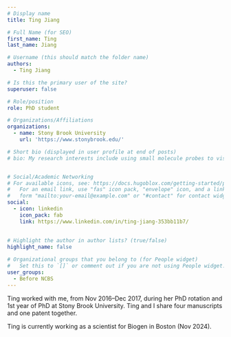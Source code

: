 ```yaml
---
# Display name
title: Ting Jiang

# Full Name (for SEO)
first_name: Ting
last_name: Jiang

# Username (this should match the folder name)
authors:
  - Ting Jiang

# Is this the primary user of the site?
superuser: false

# Role/position
role: PhD student

# Organizations/Affiliations
organizations:
  - name: Stony Brook University
    url: 'https://www.stonybrook.edu/'

# Short bio (displayed in user profile at end of posts)
# bio: My research interests include using small molecule probes to visualize and manipulate biological processess.


# Social/Academic Networking
# For available icons, see: https://docs.hugoblox.com/getting-started/page-builder/#icons
#   For an email link, use "fas" icon pack, "envelope" icon, and a link in the
#   form "mailto:your-email@example.com" or "#contact" for contact widget.
social:
  - icon: linkedin
    icon_pack: fab
    link: https://www.linkedin.com/in/ting-jiang-353bb11b7/
    
 
# Highlight the author in author lists? (true/false)
highlight_name: false

# Organizational groups that you belong to (for People widget)
#   Set this to `[]` or comment out if you are not using People widget.
user_groups:
  - Before NCBS
---
```


Ting worked with me, from Nov 2016–Dec 2017, during her PhD rotation and 1st year of PhD at Stony Brook University. Ting and I share four manuscripts and one patent together.

Ting is currently working as a scientist for Biogen in Boston (Nov 2024).


